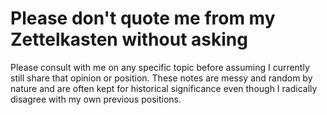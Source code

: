 # Please don't quote me from my Zettelkasten without asking

Please consult with me on any specific topic before assuming I currently still share that opinion or position. These notes are messy and random by nature and are often kept for historical significance even though I radically disagree with my own previous positions.
